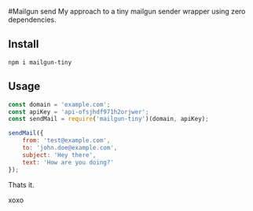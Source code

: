 #Mailgun send
My approach to a tiny mailgun sender wrapper using zero dependencies.

## Install

    npm i mailgun-tiny

## Usage

```javascript
const domain = 'example.com';
const apiKey = 'api-ofsjhdf971h2orjwer';
const sendMail = require('mailgun-tiny')(domain, apiKey);

sendMail({
    from: 'test@example.com',
    to: 'john.doe@example.com',
    subject: 'Hey there',
    text: 'How are you doing?'
});
```

Thats it.

xoxo
